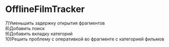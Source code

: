 # OfflineFilmTracker

7)Уменьшить задержку открытия фрагментов  
8)Добавить поиск  
9)Добавить вкладку категорий  
10)Решить проблему с оперативкой во фрагменте с категорией фильмов  
 
